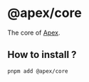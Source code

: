 # @apex/core

The core of [Apex](../../README.md).

## How to install ?

```bash
pnpm add @apex/core
```
